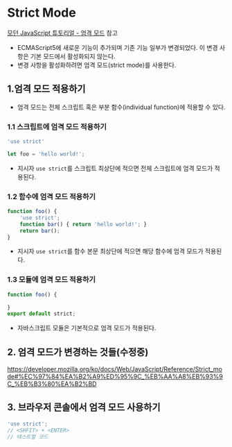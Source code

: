 # Strict Mode

[모던 JavaScript 튜토리얼 - 엄격 모드](https://ko.javascript.info/strict-mode) 참고

- ECMAScript5에 새로운 기능이 추가되며 기존 기능 일부가 변경되었다. 이 변경 사항은 기본 모드에서 활성화되지 않는다.
- 변경 사항을 활성화하려면 엄격 모드(strict mode)를 사용한다.



## 1.엄격 모드 적용하기

- 엄격 모드는 전체 스크립트 혹은 부분 함수(individual function)에 적용할 수 있다.



### 1.1 스크립트에 엄격 모드 적용하기

```js
'use strict'

let foo = 'hello world!';
```

- 지시자 `use strict`를 스크립트 최상단에 적으면 전체 스크립트에 엄격 모드가 적용된다.



### 1.2 함수에 엄격 모드 적용하기

```js
function foo() {
    'use strict';
    function bar() { return 'hello world!'; }
    return bar();
}
```

- 지시자 `use strict`를 함수 본문 최상단에 적으면 해당 함수에 엄격 모드가 적용된다.



### 1.3 모듈에 엄격 모드 적용하기

```js
function foo() {
    
}
export default strict;
```

- 자바스크립트 모듈은 기본적으로 엄격 모드가 적용된다.



## 2. 엄격 모드가 변경하는 것들(수정중)

https://developer.mozilla.org/ko/docs/Web/JavaScript/Reference/Strict_mode#%EC%97%84%EA%B2%A9%ED%95%9C_%EB%AA%A8%EB%93%9C_%EB%B3%80%EA%B2%BD



## 3. 브라우저 콘솔에서 엄격 모드 사용하기

```js
'use strict';
// <SHFIT> + <ENTER>
// 테스트할 코드
```

